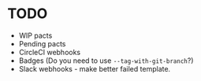 # TODO
- WIP pacts
- Pending pacts
- CircleCI webhooks
- Badges (Do you need to use `--tag-with-git-branch`?)
- Slack webhooks - make better failed template.